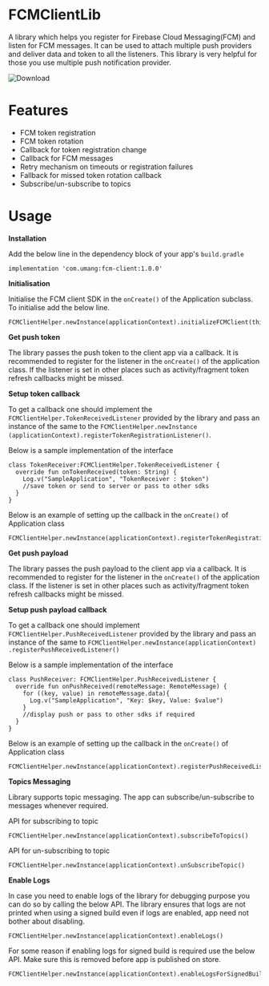 # FCMClientLib
A library which helps you register for Firebase Cloud Messaging(FCM) and listen for FCM 
messages. It can be used to attach multiple push providers and deliver data and token to 
all the listeners. This library is very helpful for those you use multiple push notification 
provider.

![Download](https://api.bintray.com/packages/umangchamaria/umang/fcmclient/images/download.svg)

# Features

* FCM token registration
* FCM token rotation
* Callback for token registration change
* Callback for FCM messages
* Retry mechanism on timeouts or registration failures
* Fallback for missed token rotation callback
* Subscribe/un-subscribe to topics 


# Usage

**Installation**

Add the below line in the dependency block of your app's `build.gradle`

```
implementation 'com.umang:fcm-client:1.0.0'
```

**Initialisation**

Initialise the FCM client SDK in the `onCreate()` of the Application subclass. To initialise add 
the below line.

```
FCMClientHelper.newInstance(applicationContext).initializeFCMClient(this)
```

**Get push token**

The library passes the push token to the client app via a callback. 
It is recommended to register for the listener in the `onCreate()` of the application class. If the 
listener is set in other places such as activity/fragment token refresh callbacks might be missed.

**Setup token callback**

To get a callback one should implement the `FCMClientHelper.TokenReceivedListener` 
provided by the library and pass an instance of the same to the `FCMClientHelper.newInstance
(applicationContext).registerTokenRegistrationListener()`.

Below is a sample implementation of the interface

```
class TokenReceiver:FCMClientHelper.TokenReceivedListener {
  override fun onTokenReceived(token: String) {
    Log.v("SampleApplication", "TokenReceiver : $token")
    //save token or send to server or pass to other sdks
  }
}

```

Below is an example of setting up the callback in the  `onCreate()` of Application class

```
FCMClientHelper.newInstance(applicationContext).registerTokenRegistrationListener(TokenReceiver())
```

**Get push payload**

The library passes the push payload to the client app via a callback.
It is recommended to register for the listener in the `onCreate()` of the application class. If the 
listener is set in other places such as activity/fragment token refresh callbacks might be missed.

**Setup push payload callback**

To get a callback one should implement `FCMClientHelper.PushReceivedListener` provided by the 
library and pass an instance of the same to `FCMClientHelper.newInstance(applicationContext)
.registerPushReceivedListener()`

Below is a sample implementation of the interface

```
class PushReceiver: FCMClientHelper.PushReceivedListener {
  override fun onPushReceived(remoteMessage: RemoteMessage) {
    for ((key, value) in remoteMessage.data){
      Log.v("SampleApplication", "Key: $key, Value: $value")
    }
    //display push or pass to other sdks if required
  }
}

```

Below is an example of setting up the callback in the  `onCreate()` of Application class

```
FCMClientHelper.newInstance(applicationContext).registerPushReceivedListener(PushReceiver())
```

**Topics Messaging**

Library supports topic messaging. The app can subscribe/un-subscribe to messages whenever required.

API for subscribing to topic
 
 ```
FCMClientHelper.newInstance(applicationContext).subscribeToTopics()
```

API for un-subscribing to topic

```
FCMClientHelper.newInstance(applicationContext).unSubscribeTopic()
```

**Enable Logs**

In case you need to enable logs of the library for debugging purpose you can do so by calling the
below API. The library ensures that logs are not printed when using a signed build even if logs 
are enabled, app need not bother about disabling. 
  
```
FCMClientHelper.newInstance(applicationContext).enableLogs()
```

For some reason if enabling logs for signed build is required use the below API. Make sure this 
is removed before app is published on store.

```
FCMClientHelper.newInstance(applicationContext).enableLogsForSignedBuild()
```
